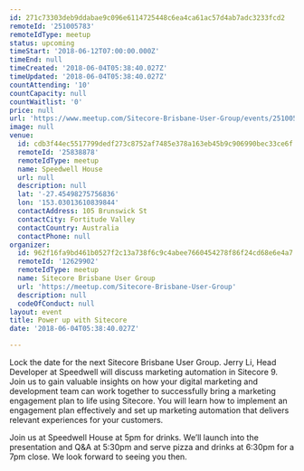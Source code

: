 ```yaml
---
id: 271c73303deb9ddabae9c096e6114725448c6ea4ca61ac57d4ab7adc3233fcd2
remoteId: '251005783'
remoteIdType: meetup
status: upcoming
timeStart: '2018-06-12T07:00:00.000Z'
timeEnd: null
timeCreated: '2018-06-04T05:38:40.027Z'
timeUpdated: '2018-06-04T05:38:40.027Z'
countAttending: '10'
countCapacity: null
countWaitlist: '0'
price: null
url: 'https://www.meetup.com/Sitecore-Brisbane-User-Group/events/251005783/'
image: null
venue:
  id: cdb3f44ec5517799dedf273c8752af7485e378a163eb45b9c906990bec33ce6f
  remoteId: '25838878'
  remoteIdType: meetup
  name: Speedwell House
  url: null
  description: null
  lat: '-27.45498275756836'
  lon: '153.03013610839844'
  contactAddress: 105 Brunswick St
  contactCity: Fortitude Valley
  contactCountry: Australia
  contactPhone: null
organizer:
  id: 962f16fa9bd461b0527f2c13a738f6c9c4abee7660454278f86f24cd68e6e4a7
  remoteId: '12629902'
  remoteIdType: meetup
  name: Sitecore Brisbane User Group
  url: 'https://meetup.com/Sitecore-Brisbane-User-Group'
  description: null
  codeOfConduct: null
layout: event
title: Power up with Sitecore
date: '2018-06-04T05:38:40.027Z'

---
```

<p>Lock the date for the next Sitecore Brisbane User Group. Jerry Li, Head Developer at Speedwell will discuss marketing automation in Sitecore 9. Join us to gain valuable insights on how your digital marketing and development team can work together to successfully bring a marketing engagement plan to life using Sitecore. You will learn how to implement an engagement plan effectively and set up marketing automation that delivers relevant experiences for your customers.</p> <p>Join us at Speedwell House at 5pm for drinks. We’ll launch into the presentation and Q&amp;A at 5:30pm and serve pizza and drinks at 6:30pm for a 7pm close. We look forward to seeing you then.</p>
